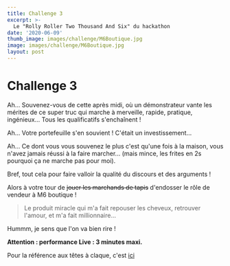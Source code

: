 ```yaml
---
title: Challenge 3
excerpt: >-
  Le "Rolly Roller Two Thousand And Six" du hackathon
date: '2020-06-09'
thumb_image: images/challenge/M6Boutique.jpg
image: images/challenge/M6Boutique.jpg
layout: post
---
```



# Challenge 3

Ah... Souvenez-vous de cette après midi, où un démonstrateur vante les mérites de ce super truc qui marche à merveille, rapide, pratique, ingénieux... Tous les qualificatifs s'enchaînent !

Ah... Votre portefeuille s'en souvient ! C'était un investissement...

Ah... Ce dont vous vous souvenez le plus c'est qu'une fois à la maison, vous n'avez jamais réussi à la faire marcher...
(mais mince, les frites en 2s pourquoi ça ne marche pas pour moi).

Bref, tout cela pour faire valloir la qualité du discours et des arguments ! 

Alors à votre tour de ~~jouer les marchands de tapis~~ d'endosser le rôle de vendeur à M6 boutique ! 

> Le produit miracle qui m'a fait repouser les cheveux, retrouver l'amour, et m'a fait millionnaire...

Hummm, je sens que l'on va bien rire ! 

**Attention : performance Live : 3 minutes maxi.**

Pour la référence aux têtes à claque, c'est [ici](https://www.youtube.com/watch?edufilter=NULL&time_continue=1&feature=emb_logo&v=Q00_tbHNIzU)
